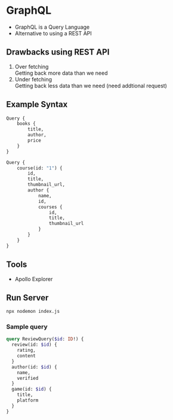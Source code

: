 # GraphQL 

- GraphQL is a Query Language
- Alternative to using a REST API

## Drawbacks using REST API
1. Over fetching  
    Getting back more data than we need
2. Under fetching  
    Getting back less data than we need (need addtional request)

## Example Syntax
```graphql
Query {
    books {
        title,
        author,
        price
    }
}
```


```graphql
Query {
    course(id: "1") {
        id, 
        title, 
        thumbnail_url,
        author {
            name,
            id, 
            courses {
                id,
                title,
                thumbnail_url
            }
        }
    }
}
```

## Tools
- Apollo Explorer

## Run Server
```bash
npx nodemon index.js 
```

### Sample query
```graphql
query ReviewQuery($id: ID!) {
  review(id: $id) {
    rating,
    content
  }
  author(id: $id) {
    name,
    verified
  }
  game(id: $id) {
    title,
    platform
  }
}
```